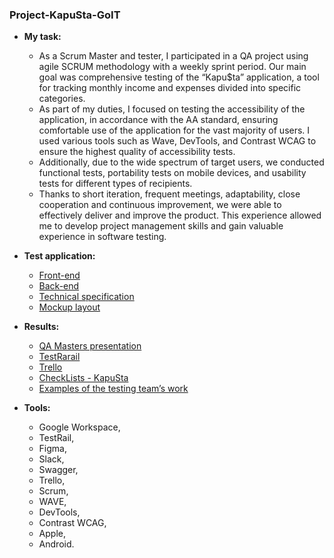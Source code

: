 ### Project-KapuSta-GoIT

- __My task:__
  * As a Scrum Master and tester, I participated in a QA project using agile SCRUM methodology with a weekly sprint period. Our main goal was comprehensive testing of the “Kapu$ta” application, a tool for tracking monthly income and expenses divided into specific categories.
  * As part of my duties, I focused on testing the accessibility of the application, in accordance with the AA standard, ensuring comfortable use of the application for the vast majority of users. I used various tools such as Wave, DevTools, and Contrast WCAG to ensure the highest quality of accessibility tests.
  * Additionally, due to the wide spectrum of target users, we conducted functional tests, portability tests on mobile devices, and usability tests for different types of recipients.
  * Thanks to short iteration, frequent meetings, adaptability, close cooperation and continuous improvement, we were able to effectively deliver and improve the product. This experience allowed me to develop project management skills and gain valuable experience in software testing.

- __Test application:__
  * [Front-end](https://kapusta-qa.netlify.app/)
  * [Back-end](https://kapusta-backend.goit.global/api-docs)
  * [Technical specification](https://docs.google.com/spreadsheets/d/1j3nC29-nSkKr_9mqt3N4pbL87KA_ORViyk1PanH_ViE/edit)
  * [Mockup layout]( https://www.figma.com/file/H72zaArIJmKalzaOmELqfN/Kapusta?type=design&node-id=0-1&mode=design&t=HPwYHpLgGSwbJQPi-0)

- __Results:__
  * [QA Masters presentation](https://docs.google.com/presentation/d/16sRoB_y53Ro0GUP3pArM7uboJG-8jkkW/edit?usp=sharing&ouid=104530425319142659268&rtpof=true&sd=true)
  * [TestRarail](https://drive.google.com/drive/folders/160a6L9wXAda0q8eKFGDVUgnFMGx088h0?usp=sharing)
  * [Trello](https://drive.google.com/drive/folders/1HFHIhUB60U67yMYvAc0VYJhQETMeJeoi?usp=sharing)
  * [CheckLists - KapuSta](https://docs.google.com/spreadsheets/d/10ompJljuwhaR8DEXZ7jkiC_pLHJVBo6IGFye8Q6nhGo/edit#gid=0)
  * [Examples of the testing team’s work](https://drive.google.com/drive/folders/1kAv8WWI-e7J7mlUHiKcm9YLyZNrtxP8Y?usp=sharing)

- __Tools:__
  * Google Workspace,
  * TestRail,
  * Figma,
  * Slack,
  * Swagger,
  * Trello,
  * Scrum,
  * WAVE,
  * DevTools,
  * Contrast WCAG,
  * Apple,
  * Android.
